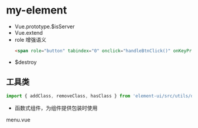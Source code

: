 # my-element

- Vue.prototype.$isServer
- Vue.extend
- role 增强语义
  ````html
  <span role="button" tabindex="0" onclick="handleBtnClick()" onKeyPress="handleBtnKeyPress()">Save</span>
  ````
- $destroy


## 工具类
````js
import { addClass, removeClass, hasClass } from 'element-ui/src/utils/dom';
````

- 函数式组件，为组件提供包装时使用

menu.vue
